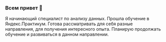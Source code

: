 ### Всем привет 👋

Я начинающий специалист по анализу данных. Прошла обучение в Яндекс.Практикум. Готова рассматривать для себя разные направления, для получения интересного опыта. Планирую продолжать обучение и развиваться в данном направлении.
